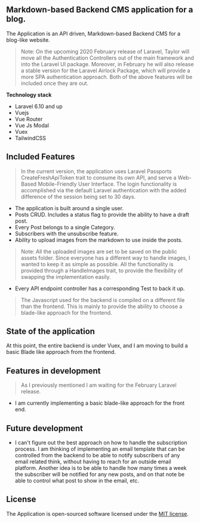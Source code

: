 ## Markdown-based Backend CMS application for a blog.

The Application is an API driven, Markdown-based Backend CMS for a blog-like website.

> Note: On the upcoming 2020 February release of Laravel, Taylor will move all the Authentication Controllers out of the main framework and into the Laravel UI package.
> Moreover, in February he will also release a stable version for the Laravel Airlock Package, which will provide a more SPA authentication approach.
Both of the above features will be included once they are out.

**Technology stack**

- Laravel 6.10 and up
- Vuejs
- Vue Router
- Vue Js Modal
- Vuex
- TailwindCSS

## Included Features

> In the current version, the application uses Laravel Passports CreateFreshApiToken trait to consume its own API, and serve a Web-Based Mobile-Friendly User Interface. The login functionality is accomplished via the default Laravel authentication with the added difference of the session being set to 30 days.

- The application is built around a single user.
- Posts CRUD. Includes a status flag to provide the ability to have a draft post.
- Every Post belongs to a single Category.
- Subscribers with the unsubscribe feature.
- Ability to upload images from the markdown to use inside the posts.

> Note: All the uploaded images are set to be saved on the public assets folder. Since everyone has a different way to handle images, I wanted to keep it as simple as possible. All the functionality is provided through a HandleImages trait, to provide the flexibility of swapping the implementation easily.

- Every API endpoint controller has a corresponding Test to back it up.

> The Javascript used for the backend is compiled on a different file than the frontend. This is mainly to provide the ability to choose a blade-like approach for the frontend.

## State of the application

At this point, the entire backend is under Vuex, and I am moving to build a basic Blade like approach from the frontend.

## Features in development

> As I previously mentioned I am waiting for the February Laravel release.

- I am currently implementing a basic blade-like approach for the front end.

## Future development

- I can't figure out the best approach on how to handle the subscription process. I am thinking of implementing an email template that can be controlled from the backend to be able to notify subscribers of any email related think, without having to reach for an outside email platform. Another idea is to be able to handle how many times a week the subscriber will be notified for any new posts, and on that note be able to control what post to show in the email, etc.

## License

The Application is open-sourced software licensed under the <a href="https://github.com/Sidirgot/MarkdownBlogCMS/blob/master/LICENSE.md">MIT license</a>.